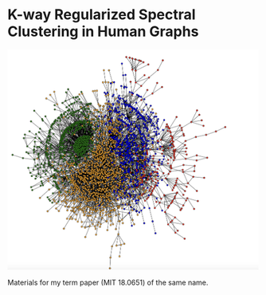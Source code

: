 # K-way Regularized Spectral Clustering in Human Graphs

![alt text](https://github.com/econeutics/k-reg-spectralclust/blob/main/images/Cora_rsc_k4.png?raw=true)

Materials for my term paper (MIT 18.0651) of the same name. 
